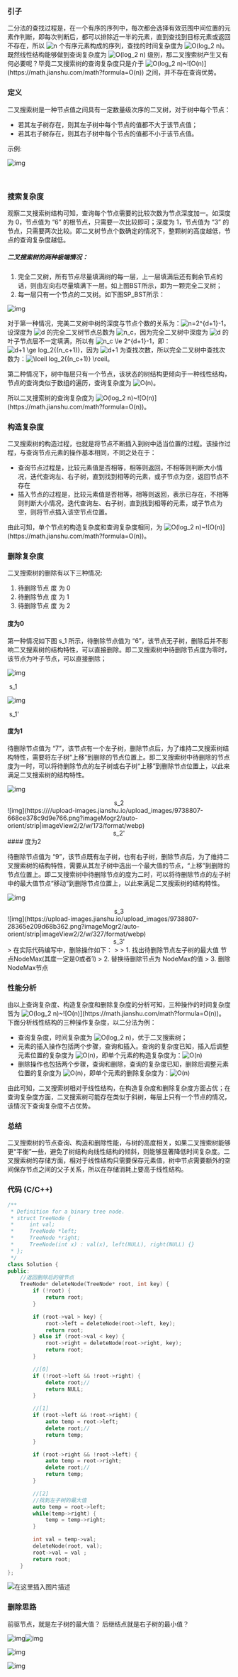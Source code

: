 ### 引子

二分法的查找过程是，在一个有序的序列中，每次都会选择有效范围中间位置的元素作判断，即每次判断后，都可以排除近一半的元素，直到查找到目标元素或返回不存在，所以 ![n](https://math.jianshu.com/math?formula=n) 个有序元素构成的序列，查找的时间复杂度为 ![O(log_2 n)](https://math.jianshu.com/math?formula=O(log_2%20n))。既然线性结构能够做到查询复杂度为 ![O(log_2 n)](https://math.jianshu.com/math?formula=O(log_2%20n)) 级别，那二叉搜索树产生又有何必要呢？毕竟二叉搜索树的查询复杂度只是介于 ![O(log_2 n)](https://math.jianshu.com/math?formula=O(log_2%20n))~![O(n)](https://math.jianshu.com/math?formula=O(n)) 之间，并不存在查询优势。



### 定义

二叉搜索树是一种节点值之间具有一定数量级次序的二叉树，对于树中每个节点：

- 若其左子树存在，则其左子树中每个节点的值都不大于该节点值；
- 若其右子树存在，则其右子树中每个节点的值都不小于该节点值。



示例:

![img](https://upload-images.jianshu.io/upload_images/9738807-6b37320f910e1fb7.png?imageMogr2/auto-orient/strip|imageView2/2/w/311/format/webp)

​	

### 搜索复杂度

观察二叉搜索树结构可知，查询每个节点需要的比较次数为节点深度加一。如深度为 0，节点值为 “6” 的根节点，只需要一次比较即可；深度为 1，节点值为 “3” 的节点，只需要两次比较。即二叉树节点个数确定的情况下，整颗树的高度越低，节点的查询复杂度越低。



##### 二叉搜索树的两种极端情况：

1. 完全二叉树，所有节点尽量填满树的每一层，上一层填满后还有剩余节点的话，则由左向右尽量填满下一层。如上图BST所示，即为一颗完全二叉树；
2. 每一层只有一个节点的二叉树。如下图SP_BST所示：

![img](https://upload-images.jianshu.io/upload_images/9738807-6020c6aec084cb80.png?imageMogr2/auto-orient/strip|imageView2/2/w/176/format/webp)

对于第一种情况，完美二叉树中树的深度与节点个数的关系为：![n=2^{d+1}-1](https://math.jianshu.com/math?formula=n%3D2%5E%7Bd%2B1%7D-1)。设深度为 ![d](https://math.jianshu.com/math?formula=d) 的完全二叉树节点总数为 ![n_c](https://math.jianshu.com/math?formula=n_c)，因为完全二叉树中深度为 ![d](https://math.jianshu.com/math?formula=d) 的叶子节点层不一定填满，所以有 ![n_c \le 2^{d+1}-1](https://math.jianshu.com/math?formula=n_c%20%5Cle%202%5E%7Bd%2B1%7D-1)，即：![d+1 \ge log_2{(n_c+1)}](https://math.jianshu.com/math?formula=d%2B1%20%5Cge%20log_2%7B(n_c%2B1)%7D)，因为 ![d+1](https://math.jianshu.com/math?formula=d%2B1) 为查找次数，所以完全二叉树中查找次数为：![\lceil log_2{(n_c+1)} \rceil](https://math.jianshu.com/math?formula=%5Clceil%20log_2%7B(n_c%2B1)%7D%20%5Crceil)。

第二种情况下，树中每层只有一个节点，该状态的树结构更倾向于一种线性结构，节点的查询类似于数组的遍历，查询复杂度为 ![O(n)](https://math.jianshu.com/math?formula=O(n))。

所以二叉搜索树的查询复杂度为 ![O(log_2 n)](https://math.jianshu.com/math?formula=O(log_2%20n))~![O(n)](https://math.jianshu.com/math?formula=O(n))。





### 构造复杂度

二叉搜索树的构造过程，也就是将节点不断插入到树中适当位置的过程。该操作过程，与查询节点元素的操作基本相同，不同之处在于：

- 查询节点过程是，比较元素值是否相等，相等则返回，不相等则判断大小情况，迭代查询左、右子树，直到找到相等的元素，或子节点为空，返回节点不存在
- 插入节点的过程是，比较元素值是否相等，相等则返回，表示已存在，不相等则判断大小情况，迭代查询左、右子树，直到找到相等的元素，或子节点为空，则将节点插入该空节点位置。

由此可知，单个节点的构造复杂度和查询复杂度相同，为 ![O(log_2 n)](https://math.jianshu.com/math?formula=O(log_2%20n))~![O(n)](https://math.jianshu.com/math?formula=O(n))。

### 删除复杂度

二叉搜索树的删除有以下三种情况:

1. 待删除节点 度 为 0
2. 待删除节点 度 为 1
3. 待删除节点 度 为 2



#### 度为0

第一种情况如下图 s_1 所示，待删除节点值为 “6”，该节点无子树，删除后并不影响二叉搜索树的结构特性，可以直接删除。即二叉搜索树中待删除节点度为零时，该节点为叶子节点，可以直接删除；

![img](https:////upload-images.jianshu.io/upload_images/9738807-3198aaba4a6ddbc6.png?imageMogr2/auto-orient/strip|imageView2/2/w/169/format/webp)

​																						s_1

![img](https:////upload-images.jianshu.io/upload_images/9738807-fc4a12581b6c114a.png?imageMogr2/auto-orient/strip|imageView2/2/w/173/format/webp)

​																							s_1'

#### 度为1

待删除节点值为 “7”，该节点有一个左子树，删除节点后，为了维持二叉搜索树结构特性，需要将左子树“上移”到删除的节点位置上。即二叉搜索树中待删除的节点度为一时，可以将待删除节点的左子树或右子树“上移”到删除节点位置上，以此来满足二叉搜索树的结构特性。

![img](https:////upload-images.jianshu.io/upload_images/9738807-cbf680f5701e2644.png?imageMogr2/auto-orient/strip|imageView2/2/w/169/format/webp)

<center>s_2</center>
![img](https:////upload-images.jianshu.io/upload_images/9738807-668ce378c9d9e766.png?imageMogr2/auto-orient/strip|imageView2/2/w/173/format/webp)

<center>s_2'</center>
#### 度为2

待删除节点值为 “9”，该节点既有左子树，也有右子树，删除节点后，为了维持二叉搜索树的结构特性，需要从其左子树中选出一个最大值的节点，“上移”到删除的节点位置上。即二叉搜索树中待删除节点的度为二时，可以将待删除节点的左子树中的最大值节点“移动”到删除节点位置上，以此来满足二叉搜索树的结构特性。

![img](https://upload-images.jianshu.io/upload_images/9738807-6304a0221a05d3c7.png?imageMogr2/auto-orient/strip|imageView2/2/w/327/format/webp)

<center>s_3</center>
![img](https://upload-images.jianshu.io/upload_images/9738807-28365e209d68b362.png?imageMogr2/auto-orient/strip|imageView2/2/w/327/format/webp)

<center>s_3'</center>
> 在实际代码编写中，删除操作如下：
>
> 1. 找出待删除节点左子树的最大值 节点NodeMax(其度一定是0或者1)
> 2. 替换待删除节点为 NodeMax的值
> 3. 删除NodeMax节点



### 性能分析

由以上查询复杂度、构造复杂度和删除复杂度的分析可知，三种操作的时间复杂度皆为 ![O(log_2 n)](https://math.jianshu.com/math?formula=O(log_2%20n))~![O(n)](https://math.jianshu.com/math?formula=O(n))。下面分析线性结构的三种操作复杂度，以二分法为例：

- 查询复杂度，时间复杂度为 ![O(log_2 n)](https://math.jianshu.com/math?formula=O(log_2%20n))，优于二叉搜索树；
- 元素的插入操作包括两个步骤，查询和插入。查询的复杂度已知，插入后调整元素位置的复杂度为 ![O(n)](https://math.jianshu.com/math?formula=O(n))，即单个元素的构造复杂度为：![O(n)](https://math.jianshu.com/math?formula=O(n))
- 删除操作也包括两个步骤，查询和删除，查询的复杂度已知，删除后调整元素位置的复杂度为 ![O(n)](https://math.jianshu.com/math?formula=O(n))，即单个元素的删除复杂度为：![O(n)](https://math.jianshu.com/math?formula=O(n))

由此可知，二叉搜索树相对于线性结构，在构造复杂度和删除复杂度方面占优；在查询复杂度方面，二叉搜索树可能存在类似于斜树，每层上只有一个节点的情况，该情况下查询复杂度不占优势。



### 总结

二叉搜索树的节点查询、构造和删除性能，与树的高度相关，如果二叉搜索树能够更“平衡”一些，避免了树结构向线性结构的倾斜，则能够显著降低时间复杂度。二叉搜索树的存储方面，相对于线性结构只需要保存元素值，树中节点需要额外的空间保存节点之间的父子关系，所以在存储消耗上要高于线性结构。




### 代码 (C/C++)

```c++
/**
 * Definition for a binary tree node.
 * struct TreeNode {
 *     int val;
 *     TreeNode *left;
 *     TreeNode *right;
 *     TreeNode(int x) : val(x), left(NULL), right(NULL) {}
 * };
 */
class Solution {
public:
    //返回删除后的根节点
    TreeNode* deleteNode(TreeNode* root, int key) {
        if (!root) {
            return root;
        }

        if (root->val > key) {
            root->left = deleteNode(root->left, key);
            return root;
        } else if (root->val < key) {
            root->right = deleteNode(root->right, key);
            return root;
        }

        //[0]
        if (!root->left && !root->right) {
            delete root;//
            return NULL;
        }

        //[1]
        if (root->left && !root->right) {
            auto temp = root->left;
            delete root;//
            return temp;
        }

        if (root->right && !root->left) {
            auto temp = root->right;
            delete root;//
            return temp;
        }

        //[2] 
        //找到左子树的最大值
        auto temp = root->left;
        while(temp->right) {
            temp = temp->right;
        }

        int val = temp->val;
        deleteNode(root, val);
        root->val = val ;
        return root;
    }
};
```

![在这里插入图片描述](https://pic.leetcode-cn.com/0cc0a63c4c063977e74374a94ab4f6ed4e7cad94ddc52b99ab3afcff073738c1-file_1576477912261)





### 删除思路

前驱节点，就是左子树的最大值？ 后继结点就是右子树的最小值？

![img](https://pic.leetcode-cn.com/65820431b5bc15336391c8445bb22d8d6de3bd428a660413b9bd20fe5933ed72.png)![img](https://pic.leetcode-cn.com/0e4d4f0a47608586e810a898f30900eaab3a81b49e6ebe237c415651bcc8c181.png)

![img](https://pic.leetcode-cn.com/33dc518fa189e9df2f2a7b1239489008da1d4306eeec8b80456962839a99a6b2.png)

![img](https://pic.leetcode-cn.com/2fc9bbc19b20dcf017f794824c36ac0bef8115b4d888454b0977a1a9fdc1308e.png)

